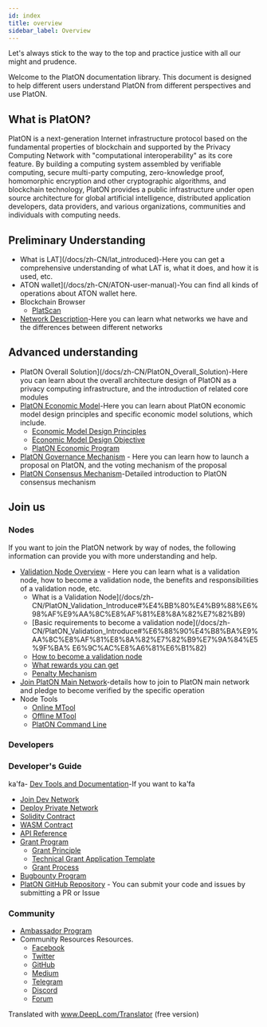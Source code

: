 ```yaml
---
id: index
title: overview
sidebar_label: Overview
---
```

Let's always stick to the way to the top and practice justice with all our might and prudence.

Welcome to the PlatON documentation library. This document is designed to help different users understand PlatON from different perspectives and use PlatON.

## What is PlatON?
PlatON is a next-generation Internet infrastructure protocol based on the fundamental properties of blockchain and supported by the Privacy Computing Network with "computational interoperability" as its core feature. By building a computing system assembled by verifiable computing, secure multi-party computing, zero-knowledge proof, homomorphic encryption and other cryptographic algorithms, and blockchain technology, PlatON provides a public infrastructure under open source architecture for global artificial intelligence, distributed application developers, data providers, and various organizations, communities and individuals with computing needs.

## Preliminary Understanding

- What is LAT](/docs/zh-CN/lat_introduced)-Here you can get a comprehensive understanding of what LAT is, what it does, and how it is used, etc.
- ATON wallet](/docs/zh-CN/ATON-user-manual)-You can find all kinds of operations about ATON wallet here.
- Blockchain Browser
  - [PlatScan](https://scan.platon.network/)
- [Network Description](/docs/zh-CN/Network_Description)-Here you can learn what networks we have and the differences between different networks

## Advanced understanding

- PlatON Overall Solution](/docs/zh-CN/PlatON_Overall_Solution)-Here you can learn about the overall architecture design of PlatON as a privacy computing infrastructure, and the introduction of related core modules
- [PlatON Economic Model](/docs/zh-CN/Economic_Model)-Here you can learn about PlatON economic model design principles and specific economic model solutions, which include.
   - [Economic Model Design Principles](/docs/zh-CN/Economic_Model#%E5%85%AC%E9%93%BE%E8%AE%BE%E8%AE%A1%E5%8E%9F%E5%88%99)
   - [Economic Model Design Objective](/docs/zh-CN/Economic_Model#platon%E7%9A%84%E7%BB%8F%E6%B5%8E%E8%AE%BE%E8%AE%A1%E7%9B%AE%E6%A0%87)
   - [PlatON Economic Program](/docs/zh-CN/Economic_Model#platon%E7%9A%84%E7%BB%8F%E6%B5%8E%E6%96%B9%E6%A1%88)
- [PlatON Governance Mechanism](/docs/zh-CN/PlatON_Governance_Solution) - Here you can learn how to launch a proposal on PlatON, and the voting mechanism of the proposal
- [PlatON Consensus Mechanism](/docs/zh-CN/PlatON_Solution)-Detailed introduction to PlatON consensus mechanism

## Join us

### Nodes
If you want to join the PlatON network by way of nodes, the following information can provide you with more understanding and help.
 - [Validation Node Overview](/docs/zh-CN/PlatON_Validation_Introduce) - Here you can learn what is a validation node, how to become a validation node, the benefits and responsibilities of a validation node, etc.
   - What is a Validation Node](/docs/zh-CN/PlatON_Validation_Introduce#%E4%BB%80%E4%B9%88%E6%98%AF%E9%AA%8C%E8%AF%81%E8%8A%82%E7%82%B9)
   - [Basic requirements to become a validation node](/docs/zh-CN/PlatON_Validation_Introduce#%E6%88%90%E4%B8%BA%E9%AA%8C%E8%AF%81%E8%8A%82%E7%82%B9%E7%9A%84%E5%9F%BA% E6%9C%AC%E8%A6%81%E6%B1%82)
   - [How to become a validation node](/docs/zh-CN/PlatON_Validation_Introduce#%E5%A6%82%E4%BD%95%E6%88%90%E4%B8%BA%E9%AA%8C%E8%AF%81%E8%8A%82%E7%82%B9)
   - [What rewards you can get](/docs/zh-CN/PlatON_Validation_Introduce#%E5%A6%82%E4%BD%95%E6%88%90%E4%B8%BA%E9%AA%8C%E8%AF%81%E8%8A%82%E7%82%B9)
   - [Penalty Mechanism](/docs/zh-CN/PlatON_Validation_Introduce#%E5%93%AA%E4%BA%9B%E8%A1%8C%E4%B8%BA%E4%BC%9A%E8%A2%AB%E5%A4%84%E7%BD%9A)
 - [Join PlatON Main Network](/docs/zh-CN/Become_PlatON_Main_Verification)-details how to join to PlatON main network and pledge to become verified by the specific operation
 - Node Tools
   - [Online MTool](/docs/zh-CN/OnLine_MTool_Manual)
   - [Offline MTool](/docs/zh-CN/OffLine_MTool_Manual)
   - [PlatON Command Line](/docs/zh-CN/Command_Line_Tools)

### Developers

### Developer's Guide

ka'fa- [Dev Tools and Documentation](/docs/zh-CN/PlatON_Overview_DevGuide)-If you want to ka'fa
  - [Join Dev Network](/docs/zh-CN/Become_PlatON_Dev_Verification)
  - [Deploy Private Network](/docs/zh-CN/Build_Private_Chain)
  - [Solidity Contract](/docs/zh-CN/Solidity_Dev_Manual)
  - [WASM Contract](/docs/zh-CN/Wasm_Operation_Principle)
  - [API Reference](/docs/zh-CN/Python_SDK)
- [Grant Program](https://forum.latticex.foundation/t/topic/1092)
  - [Grant Principle](https://forum.latticex.foundation/t/topic/4128)
  - [Technical Grant Application Template](https://forum.latticex.foundation/t/topic/4126)
  - [Grant Process](https://forum.latticex.foundation/t/topic/4129)
- [Bugbounty Program](https://slowmist.io/platon/index.html?utm_source=index&utm_medium=cpc&utm_campaign=platon)
- [PlatON GitHub Repository](https://github.com/PlatONnetwork) - You can submit your code and issues by submitting a PR or Issue

### Community

- [Ambassador Program](https://forum.latticex.foundation/t/topic/4246)
- Community Resources Resources.
  - [Facebook](https://www.facebook.com/PlatONNetwork/)
  - [Twitter](https://twitter.com/PlatON_Network)
  - [GitHub](https://github.com/PlatONnetwork)
  - [Medium](https://medium.com/platon-network)
  - [Telegram](https://t.me/PlatONNetworkCN)
  - [Discord](https://discord.com/invite/jAjFzJ3Cff)
  - [Forum](https://forum.latticex.foundation/)


Translated with www.DeepL.com/Translator (free version)
